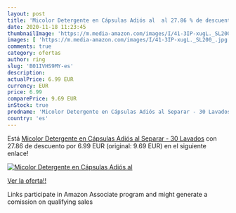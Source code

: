 ```yaml
---
layout: post
title: 'Micolor Detergente en Cápsulas Adiós al  al 27.86 % de descuento'
date: 2020-11-18 11:23:45
thumbnailImage: 'https://m.media-amazon.com/images/I/41-3IP-xugL._SL200_.jpg'
images: [ 'https://m.media-amazon.com/images/I/41-3IP-xugL._SL200_.jpg' ]
comments: true
category: ofertas
author: ring
slug: 'B01IVHS9MY-es'
description:
actualPrice: 6.99 EUR
currency: EUR
price: 6.99
comparePrice: 9.69 EUR
inStock: true
prodname: 'Micolor Detergente en Cápsulas Adiós al Separar - 30 Lavados'
country: 'es'
---
```


Está [Micolor Detergente en Cápsulas Adiós al Separar - 30 Lavados](https://www.amazon.es/dp/B01IVHS9MY/?tag=tolees-21) con 27.86 de descuento por 6.99 EUR (original: 9.69 EUR) en el siguiente enlace!

[![Micolor Detergente en Cápsulas Adiós al ](https://m.media-amazon.com/images/I/41-3IP-xugL._SL200_.jpg)](https://www.amazon.es/dp/B01IVHS9MY/?tag=tolees-21)

[Ver la oferta!!](https://www.amazon.es/dp/B01IVHS9MY/?tag=tolees-21)

Links participate in Amazon Associate program and might generate a comission on qualifying sales


